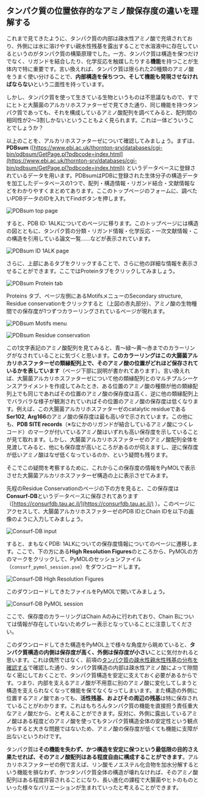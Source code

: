 ## タンパク質の位置依存的なアミノ酸保存度の違いを理解する

これまで見てきたように、タンパク質の内部は疎水性アミノ酸で充填されており、外側には水に溶けやすい親水性残基を露出することで水溶液中に存在しているというのがタンパク質の構築原理でした。一方、タンパク質は構造を保つだけでなく、リガンドを結合したり、化学反応を触媒したりする**機能**を持つことが生体内で特に重要です。言い換えれば、タンパク質は限られた20種類のアミノ酸をうまく使い分けることで、**内部構造を保ちつつ、そして機能も発現させなければならない**という二面性を持っています。

しかし、タンパク質を使って生きている生物というものは不思議なもので、すでにヒトと大腸菌のアルカリホスファターゼで見てきた通り、同じ機能を持つタンパク質であっても、それを構成しているアミノ酸配列を調べてみると、配列間の相同性が2〜3割しかないということもよく見られます。これは一体どういうことでしょうか？

以上のことを、アルカリホスファターゼについて確認してみましょう。まずは、**PDBsum** ([https://www.ebi.ac.uk/thornton-srv/databases/cgi-bin/pdbsum/GetPage.pl?pdbcode=index.html](https://www.ebi.ac.uk/thornton-srv/databases/cgi-bin/pdbsum/GetPage.pl?pdbcode=index.html)) というデータベースに登録されているデータを用います。PDBsumはPDBに登録された生体分子の構造データを加工したデータベースの1つで、配列・構造情報・リガンド結合・文献情報などをわかりやすくまとめてあります。ここのトップページのフォームに、調べたいPDBデータのIDを入れてFindボタンを押します。

![PDBsum top page](./image/pdbsum1.png)

すると、PDB ID: 1ALKについてのページに移ります。このトップページには構造の図とともに、タンパク質の分類・リガンド情報・化学反応・一次文献情報・この構造を引用している論文一覧……などが表示されています。

![PDBsum ID 1ALK page](./image/pdbsum2.png)

さらに、上部にあるタブをクリックすることで、さらに他の詳細な情報を表示させることができます。ここではProteinタブをクリックしてみましょう。

![PDBsum Protein tab](./image/pdbsum3.png)

Proteins タブ、ページ左側にあるMotifsメニューのSecondary structure, Residue conservationをクリックすると（上図の赤丸部分）、アミノ酸の生物種間での保存度が1つずつカラーリングされているページが現れます。

![PDBsum Motifs menu](./image/pdbsum4.png)

![PDBsum Residue conservation](./image/pdbsum5.png)

この1文字表記のアミノ酸配列を見てみると、青〜緑〜黄〜赤までのカラーリングがなされていることに気づくと思います。**このカラーリングはこの大腸菌アルカリホスファターゼの類縁配列上で、そのアミノ酸の位置がどれほど保存されているかを表しています**（ページ下部に説明が書かれてあります）。言い換えれば、大腸菌アルカリホスファターゼについて他の類縁配列とのマルチプルシーケンスアライメントを作成してみたとき、ある位置のアミノ酸の種類が他の類縁配列上でも同じであればその位置のアミノ酸の保存度は高く、逆に他の類縁配列上でバラバラな様子が観測されていればその位置のアミノ酸の保存度は低くなります。例えば、この大腸菌アルカリホスファターゼのcatalytic residueである**Ser102**, **Arg166**のアミノ酸の保存度は最も高い9で示されています。この他にも、**PDB SITE records**（※なにかのリガンドが結合しているアミノ酸につくレコード）のマークが付いているアミノ酸はいずれも高い保存度を示していることが見て取れます。しかし、大腸菌アルカリホスファターゼのアミノ酸配列全体を見渡してみると、他にも保存度が高いところがあるのが伺えますし、逆に保存度が低いアミノ酸はなぜ低くなっているのか、という疑問も残ります。

そこでこの疑問を考察するために、これからこの保存度の情報をPyMOLで表示させた大腸菌アルカリホスファターゼ構造の上に表示させてみます。

先程のResidue Conservationのページの下の方を見ると、この保存度は**Consurf-DB**というデータベースに保存されてあります（[https://consurfdb.tau.ac.il/](https://consurfdb.tau.ac.il/) ）。このページにアクセスして、大腸菌アルカリホスファターゼのPDB IDとChain IDを以下の画像のように入力してみましょう。

![Consurf-DB input](./image/consurfdb1.png)

すると、まもなくPDB: 1ALKについての保存度情報についてのページに遷移します。ここで、下の方にある**High Resolution Figures**のところから、PyMOLの方のマークをクリックして、PyMOLのセッションファイル（`consurf_pymol_session.pse`）をダウンロードします。

![Consurf-DB High Resolution Figures](./image/consurfdb2.png)

このダウンロードしてきたファイルをPyMOLで開いてみましょう。

![Consurf-DB PyMOL session](./image/consurfdb3.png)

ここで、保存度のカラーリングはChain Aのみに行われており、Chain Bについては情報が存在していないためグレー表示となっていることに注意してください。

このダウンロードしてきた構造をPyMOL上で様々な角度から眺めていると、**タンパク質構造の内側は保存度が高く、外側は保存度が小さい**ことに気付かれると思います。これは偶然ではなく、前項の[タンパク質の疎水性親水性残基の分布を確認する](hydrophobicity.md)で確認した通り、タンパク質構造の内部は疎水性アミノ酸によって隙間なく密にしておくことで、タンパク質構造を安定に支えておく必要があるからです。つまり、内部を支えるアミノ酸が不用意に別のアミノ酸に変化してしまうと構造を支えられなくなって機能を保てなくなってしまいます。また構造の外側に位置するアミノ酸であっても、**活性残基、およびその周辺の残基**は特に保存されていることがわかります。これはもちろんタンパク質の機能を直接担う責任重大なアミノ酸だから、と考えることができます。反対に、外側に露出しているアミノ酸はある程度どのアミノ酸を使ってもタンパク質構造全体の安定性という観点からすると大きな問題ではないため、アミノ酸の保存度が低くても機能に支障が出ないというわけです。

タンパク質は**その機能を失わず、かつ構造を安定に保つという最低限の目的さえ果たせれば、そのアミノ酸配列はある程度自由に構成することができます**。アルカリホスファターゼの例で言えば、リン酸モノエステル化合物を加水分解するという機能を損なわず、かつタンパク質全体の構造が壊れなければ、そのアミノ酸配列はある程度許容されることになり、長い進化の課程で大腸菌やヒトのものといった様々なバリエーションが生まれていったと考えることができます。
